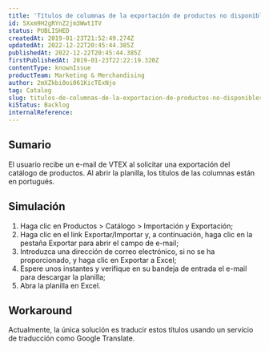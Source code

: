 ```yaml
---
title: 'Títulos de columnas de la exportación de productos no disponibles en inglés  '
id: 5Xxm9H2gRYnZ2jm3Wwt1TV
status: PUBLISHED
createdAt: 2019-01-23T21:52:49.274Z
updatedAt: 2022-12-22T20:45:44.385Z
publishedAt: 2022-12-22T20:45:44.385Z
firstPublishedAt: 2019-01-23T22:22:19.320Z
contentType: knownIssue
productTeam: Marketing & Merchandising
author: 2mXZkbi0oi061KicTExNjo
tag: Catalog
slug: titulos-de-columnas-de-la-exportacion-de-productos-no-disponibles-en-ingles
kiStatus: Backlog
internalReference: 
---
```


## Sumario

El usuario recibe un e-mail de VTEX al solicitar una exportación del catálogo de productos. Al abrir la planilla, los títulos de las columnas están en portugués.

## Simulación

1. Haga clic en Productos > Catálogo > Importación y Exportación;
2. Haga clic en el link Exportar/Importar y, a continuación, haga clic en la pestaña Exportar para abrir el campo de e-mail;
3. Introduzca una dirección de correo electrónico, si no se ha proporcionado, y haga clic en Exportar a Excel;
4. Espere unos instantes y verifique en su bandeja de entrada el e-mail para descargar la planilla;
5. Abra la planilla en Excel.

## Workaround

Actualmente, la única solución es traducir estos títulos usando un servicio de traducción como Google Translate.

